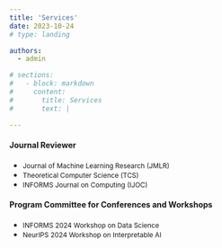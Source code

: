 ```yaml
---
title: 'Services'
date: 2023-10-24
# type: landing

authors:
  - admin

# sections:
#   - block: markdown
#     content:
#       title: Services
#       text: |

---
```


#### Journal Reviewer

- <span style="font-size: 0.85em;">Journal of Machine Learning Research (JMLR)
- <span style="font-size: 0.85em;">Theoretical Computer Science (TCS)
- <span style="font-size: 0.85em;">INFORMS Journal on Computing (IJOC)


#### Program Committee for Conferences and Workshops

- <span style="font-size: 0.85em;">INFORMS 2024 Workshop on Data Science
- <span style="font-size: 0.85em;">NeurIPS 2024 Workshop on Interpretable AI